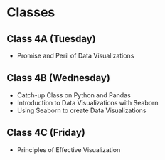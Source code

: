 # Classes

## Class 4A (Tuesday)

- Promise and Peril of Data Visualizations

## Class 4B (Wednesday)

- Catch-up Class on Python and Pandas
- Introduction to Data Visualizations with Seaborn
- Using Seaborn to create Data Visualizations

## Class 4C (Friday)

- Principles of Effective Visualization